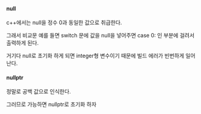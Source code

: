 #### null

c++에서는 null을 정수 0과 동일한 값으로 취급한다. 

그래서 비교문 예를 들면 switch 문에 값을 null을 넣어주면 case 0: 인 부분에 걸려서 출력하게 된다.

거기다 null로 초기화 하게 되면 integer형 변수이기 때문에 빌드 에러가 빈번하게 일어난다.

#### nullptr

정말로 공백 값으로 인식한다.



그러므로 가능하면 nullptr로 초기화 하자